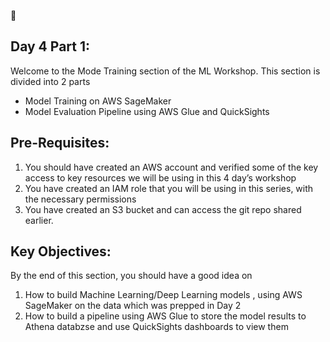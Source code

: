 :calendar: 
## Day 4 Part 1:

Welcome to the Mode Training section of the ML Workshop. This section is divided into 2 parts

-  Model Training on AWS SageMaker
-  Model Evaluation Pipeline using AWS Glue and QuickSights

## Pre-Requisites:
1.	You should have created an AWS account and verified some of the key access to key resources we will be using in this 4 day’s workshop
2.	You have created an IAM role that you will be using in this series, with the necessary permissions
3.	You have created an S3 bucket and can access the git repo shared earlier.

## Key Objectives:
By the end of this section, you should have a good idea on 
1.	How to build Machine Learning/Deep Learning models , using AWS SageMaker on the data which was prepped in Day 2 
2. How to build a pipeline using AWS Glue to store the model results to Athena databzse and use QuickSights dashboards to view them 
